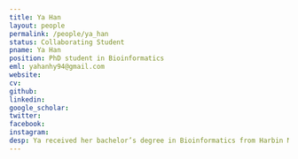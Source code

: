 ```yaml
---
title: Ya Han
layout: people
permalink: /people/ya_han
status: Collaborating Student
pname: Ya Han
position: PhD student in Bioinformatics
eml: yahanhy94@gmail.com
website: 
cv: 
github: 
linkedin:
google_scholar: 
twitter: 
facebook: 
instagram:
desp: Ya received her bachelor’s degree in Bioinformatics from Harbin Medical University in 2018. Her research focuses on collecting and processing tumor-related scRNA-seq datasets and exploring the difference of tumor-infiltrated immune cells between different conditions such as Tumor and Normal.
---
```

